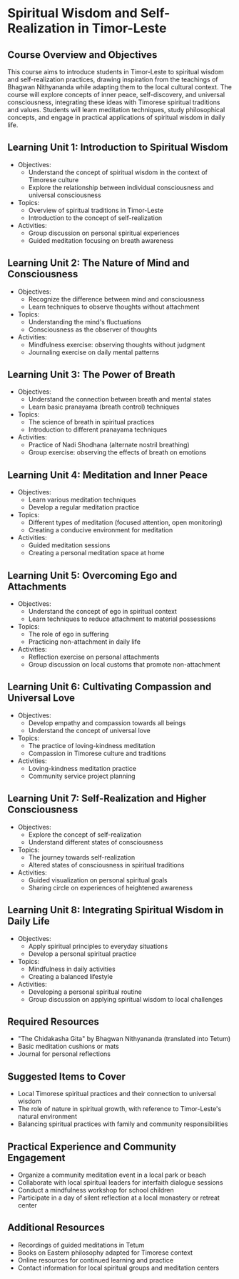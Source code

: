 # Spiritual Wisdom and Self-Realization in Timor-Leste

## Course Overview and Objectives

This course aims to introduce students in Timor-Leste to spiritual wisdom and self-realization practices, drawing inspiration from the teachings of Bhagwan Nithyananda while adapting them to the local cultural context. The course will explore concepts of inner peace, self-discovery, and universal consciousness, integrating these ideas with Timorese spiritual traditions and values. Students will learn meditation techniques, study philosophical concepts, and engage in practical applications of spiritual wisdom in daily life.

## Learning Unit 1: Introduction to Spiritual Wisdom
- Objectives:
  * Understand the concept of spiritual wisdom in the context of Timorese culture
  * Explore the relationship between individual consciousness and universal consciousness
- Topics:
  * Overview of spiritual traditions in Timor-Leste
  * Introduction to the concept of self-realization
- Activities:
  * Group discussion on personal spiritual experiences
  * Guided meditation focusing on breath awareness

## Learning Unit 2: The Nature of Mind and Consciousness
- Objectives:
  * Recognize the difference between mind and consciousness
  * Learn techniques to observe thoughts without attachment
- Topics:
  * Understanding the mind's fluctuations
  * Consciousness as the observer of thoughts
- Activities:
  * Mindfulness exercise: observing thoughts without judgment
  * Journaling exercise on daily mental patterns

## Learning Unit 3: The Power of Breath
- Objectives:
  * Understand the connection between breath and mental states
  * Learn basic pranayama (breath control) techniques
- Topics:
  * The science of breath in spiritual practices
  * Introduction to different pranayama techniques
- Activities:
  * Practice of Nadi Shodhana (alternate nostril breathing)
  * Group exercise: observing the effects of breath on emotions

## Learning Unit 4: Meditation and Inner Peace
- Objectives:
  * Learn various meditation techniques
  * Develop a regular meditation practice
- Topics:
  * Different types of meditation (focused attention, open monitoring)
  * Creating a conducive environment for meditation
- Activities:
  * Guided meditation sessions
  * Creating a personal meditation space at home

## Learning Unit 5: Overcoming Ego and Attachments
- Objectives:
  * Understand the concept of ego in spiritual context
  * Learn techniques to reduce attachment to material possessions
- Topics:
  * The role of ego in suffering
  * Practicing non-attachment in daily life
- Activities:
  * Reflection exercise on personal attachments
  * Group discussion on local customs that promote non-attachment

## Learning Unit 6: Cultivating Compassion and Universal Love
- Objectives:
  * Develop empathy and compassion towards all beings
  * Understand the concept of universal love
- Topics:
  * The practice of loving-kindness meditation
  * Compassion in Timorese culture and traditions
- Activities:
  * Loving-kindness meditation practice
  * Community service project planning

## Learning Unit 7: Self-Realization and Higher Consciousness
- Objectives:
  * Explore the concept of self-realization
  * Understand different states of consciousness
- Topics:
  * The journey towards self-realization
  * Altered states of consciousness in spiritual traditions
- Activities:
  * Guided visualization on personal spiritual goals
  * Sharing circle on experiences of heightened awareness

## Learning Unit 8: Integrating Spiritual Wisdom in Daily Life
- Objectives:
  * Apply spiritual principles to everyday situations
  * Develop a personal spiritual practice
- Topics:
  * Mindfulness in daily activities
  * Creating a balanced lifestyle
- Activities:
  * Developing a personal spiritual routine
  * Group discussion on applying spiritual wisdom to local challenges

## Required Resources

- "The Chidakasha Gita" by Bhagwan Nithyananda (translated into Tetum)
- Basic meditation cushions or mats
- Journal for personal reflections

## Suggested Items to Cover

- Local Timorese spiritual practices and their connection to universal wisdom
- The role of nature in spiritual growth, with reference to Timor-Leste's natural environment
- Balancing spiritual practices with family and community responsibilities

## Practical Experience and Community Engagement

- Organize a community meditation event in a local park or beach
- Collaborate with local spiritual leaders for interfaith dialogue sessions
- Conduct a mindfulness workshop for school children
- Participate in a day of silent reflection at a local monastery or retreat center

## Additional Resources

- Recordings of guided meditations in Tetum
- Books on Eastern philosophy adapted for Timorese context
- Online resources for continued learning and practice
- Contact information for local spiritual groups and meditation centers